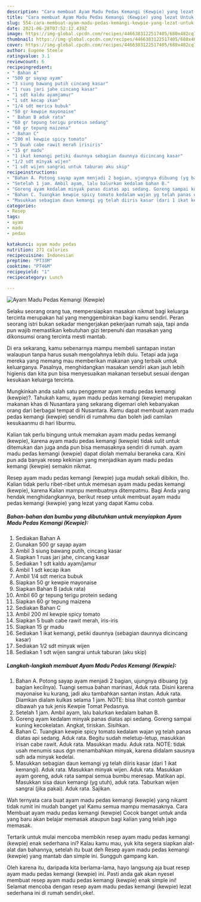 ```yaml
---
description: "Cara membuat Ayam Madu Pedas Kemangi (Kewpie) yang lezat Untuk Jualan"
title: "Cara membuat Ayam Madu Pedas Kemangi (Kewpie) yang lezat Untuk Jualan"
slug: 554-cara-membuat-ayam-madu-pedas-kemangi-kewpie-yang-lezat-untuk-jualan
date: 2021-06-28T07:52:12.439Z
image: https://img-global.cpcdn.com/recipes/4466383122517405/680x482cq70/ayam-madu-pedas-kemangi-kewpie-foto-resep-utama.jpg
thumbnail: https://img-global.cpcdn.com/recipes/4466383122517405/680x482cq70/ayam-madu-pedas-kemangi-kewpie-foto-resep-utama.jpg
cover: https://img-global.cpcdn.com/recipes/4466383122517405/680x482cq70/ayam-madu-pedas-kemangi-kewpie-foto-resep-utama.jpg
author: Eugene Steele
ratingvalue: 3.1
reviewcount: 6
recipeingredient:
- " Bahan A"
- "500 gr sayap ayam"
- "3 siung bawang putih cincang kasar"
- "1 ruas jari jahe cincang kasar"
- "1 sdt kaldu ayamjamur"
- "1 sdt kecap ikan"
- "1/4 sdt merica bubuk"
- "50 gr kewpie mayonaise"
- " Bahan B aduk rata"
- "60 gr tepung terigu protein sedang"
- "60 gr tepung maizena"
- " Bahan C"
- "200 ml kewpie spicy tomato"
- "5 buah cabe rawit merah irisiris"
- "15 gr madu"
- "1 ikat kemangi petiki daunnya sebagian daunnya dicincang kasar"
- "1/2 sdt minyak wijen"
- "1 sdt wijen sangrai untuk taburan aku skip"
recipeinstructions:
- "Bahan A. Potong sayap ayam menjadi 2 bagian, ujungnya dibuang (yg bagian kecilnya). Tuangi semua bahan marinasi, Aduk rata. Disini karena mayonaise ku kurang, jadi aku tambahkan santan instan. Aduk rata. Diamkan dialam kulkas selama 1 jam. NOTE: bisa lihat contoh gambar dibawah ya tuk jenis Kewpie Tomat Pedasnya."
- "Setelah 1 jam. Ambil ayam, lalu balurkan kedalam bahan B."
- "Goreng ayam kedalam minyak panas diatas api sedang. Goreng sampai kuning kecokelatan. Angkat, tiriskan. Sisihkan."
- "Bahan C. Tuangkan kewpie spicy tomato kedalam wajan yg telah panas diatas api sedang. Aduk rata. Begitu sudah meletup-letup, masukkan irisan cabe rawit. Aduk rata. Masukkan madu. Aduk rata. NOTE: tidak usah menumis saus dgn menambahkan minyak, karena didalam sausnya sdh ada minyak kedelai."
- "Masukkan sebagian daun kemangi yg telah diiris kasar (dari 1 ikat kemangi). Aduk rata. Masukkan minyak wijen. Aduk rata. Masukkan ayam goreng, aduk rata sampai semua bumbu meresap. Matikan api. Masukkan sisa daun kemangi (yg utuh), aduk rata. Taburkan wijen sangrai (jika pakai). Aduk rata. Sajikan."
categories:
- Resep
tags:
- ayam
- madu
- pedas

katakunci: ayam madu pedas 
nutrition: 271 calories
recipecuisine: Indonesian
preptime: "PT33M"
cooktime: "PT46M"
recipeyield: "1"
recipecategory: Lunch

---
```



![Ayam Madu Pedas Kemangi (Kewpie)](https://img-global.cpcdn.com/recipes/4466383122517405/680x482cq70/ayam-madu-pedas-kemangi-kewpie-foto-resep-utama.jpg)

Selaku seorang orang tua, mempersiapkan masakan nikmat bagi keluarga tercinta merupakan hal yang menggembirakan bagi kamu sendiri. Peran seorang istri bukan sekadar mengerjakan pekerjaan rumah saja, tapi anda pun wajib memastikan kebutuhan gizi terpenuhi dan masakan yang dikonsumsi orang tercinta mesti mantab.

Di era  sekarang, kamu sebenarnya mampu membeli santapan instan walaupun tanpa harus susah mengolahnya lebih dulu. Tetapi ada juga mereka yang memang mau memberikan makanan yang terbaik untuk keluarganya. Pasalnya, menghidangkan masakan sendiri akan jauh lebih higienis dan kita pun bisa menyesuaikan makanan tersebut sesuai dengan kesukaan keluarga tercinta. 



Mungkinkah anda salah satu penggemar ayam madu pedas kemangi (kewpie)?. Tahukah kamu, ayam madu pedas kemangi (kewpie) merupakan makanan khas di Nusantara yang sekarang digemari oleh kebanyakan orang dari berbagai tempat di Nusantara. Kamu dapat membuat ayam madu pedas kemangi (kewpie) sendiri di rumahmu dan boleh jadi camilan kesukaanmu di hari liburmu.

Kalian tak perlu bingung untuk memakan ayam madu pedas kemangi (kewpie), karena ayam madu pedas kemangi (kewpie) tidak sulit untuk ditemukan dan juga anda pun bisa memasaknya sendiri di rumah. ayam madu pedas kemangi (kewpie) dapat diolah memalui beraneka cara. Kini pun ada banyak resep kekinian yang menjadikan ayam madu pedas kemangi (kewpie) semakin nikmat.

Resep ayam madu pedas kemangi (kewpie) juga mudah sekali dibikin, lho. Kalian tidak perlu ribet-ribet untuk memesan ayam madu pedas kemangi (kewpie), karena Kalian mampu membuatnya ditempatmu. Bagi Anda yang hendak menghidangkannya, berikut resep untuk membuat ayam madu pedas kemangi (kewpie) yang lezat yang dapat Kamu coba.

<!--inarticleads1-->

##### Bahan-bahan dan bumbu yang dibutuhkan untuk menyiapkan Ayam Madu Pedas Kemangi (Kewpie):

1. Sediakan  Bahan A
1. Gunakan 500 gr sayap ayam
1. Ambil 3 siung bawang putih, cincang kasar
1. Siapkan 1 ruas jari jahe, cincang kasar
1. Sediakan 1 sdt kaldu ayam/jamur
1. Ambil 1 sdt kecap ikan
1. Ambil 1/4 sdt merica bubuk
1. Siapkan 50 gr kewpie mayonaise
1. Siapkan  Bahan B (aduk rata)
1. Ambil 60 gr tepung terigu protein sedang
1. Siapkan 60 gr tepung maizena
1. Sediakan  Bahan C
1. Ambil 200 ml kewpie spicy tomato
1. Siapkan 5 buah cabe rawit merah, iris-iris
1. Siapkan 15 gr madu
1. Sediakan 1 ikat kemangi, petiki daunnya (sebagian daunnya dicincang kasar)
1. Sediakan 1/2 sdt minyak wijen
1. Sediakan 1 sdt wijen sangrai untuk taburan (aku skip)




<!--inarticleads2-->

##### Langkah-langkah membuat Ayam Madu Pedas Kemangi (Kewpie):

1. Bahan A. Potong sayap ayam menjadi 2 bagian, ujungnya dibuang (yg bagian kecilnya). Tuangi semua bahan marinasi, Aduk rata. Disini karena mayonaise ku kurang, jadi aku tambahkan santan instan. Aduk rata. Diamkan dialam kulkas selama 1 jam. NOTE: bisa lihat contoh gambar dibawah ya tuk jenis Kewpie Tomat Pedasnya.
1. Setelah 1 jam. Ambil ayam, lalu balurkan kedalam bahan B.
1. Goreng ayam kedalam minyak panas diatas api sedang. Goreng sampai kuning kecokelatan. Angkat, tiriskan. Sisihkan.
1. Bahan C. Tuangkan kewpie spicy tomato kedalam wajan yg telah panas diatas api sedang. Aduk rata. Begitu sudah meletup-letup, masukkan irisan cabe rawit. Aduk rata. Masukkan madu. Aduk rata. NOTE: tidak usah menumis saus dgn menambahkan minyak, karena didalam sausnya sdh ada minyak kedelai.
1. Masukkan sebagian daun kemangi yg telah diiris kasar (dari 1 ikat kemangi). Aduk rata. Masukkan minyak wijen. Aduk rata. Masukkan ayam goreng, aduk rata sampai semua bumbu meresap. Matikan api. Masukkan sisa daun kemangi (yg utuh), aduk rata. Taburkan wijen sangrai (jika pakai). Aduk rata. Sajikan.




Wah ternyata cara buat ayam madu pedas kemangi (kewpie) yang nikamt tidak rumit ini mudah banget ya! Kamu semua mampu memasaknya. Cara Membuat ayam madu pedas kemangi (kewpie) Cocok banget untuk anda yang baru akan belajar memasak ataupun bagi kalian yang telah jago memasak.

Tertarik untuk mulai mencoba membikin resep ayam madu pedas kemangi (kewpie) enak sederhana ini? Kalau kamu mau, yuk kita segera siapkan alat-alat dan bahannya, setelah itu buat deh Resep ayam madu pedas kemangi (kewpie) yang mantab dan simple ini. Sungguh gampang kan. 

Oleh karena itu, daripada kita berlama-lama, hayo langsung aja buat resep ayam madu pedas kemangi (kewpie) ini. Pasti anda gak akan nyesel membuat resep ayam madu pedas kemangi (kewpie) enak simple ini! Selamat mencoba dengan resep ayam madu pedas kemangi (kewpie) lezat sederhana ini di rumah sendiri,oke!.

